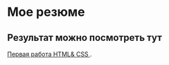 # Мое резюме 


 ## Результат можно посмотреть тут
 [Первая работа HTML& CSS ](https://github.com/Kadrjan/Re/deployments).
